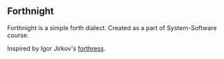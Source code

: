 ## Forthnight 
Forthnight is a simple forth dialect. Created as a part of System-Software course.

Inspired by Igor Jirkov's [forthress](https://github.com/sayon/forthress).
